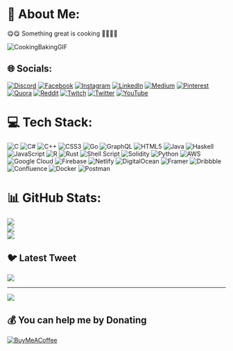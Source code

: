 # 💫 About Me:
😋😋  Something great is cooking 👨‍🍳👨‍🍳

![CookingBakingGIF](https://github.com/Manvendra2000/Manvendra2000/assets/53358773/7f24795f-836d-4601-82cf-e94d7aa8d1c7)



## 🌐 Socials:
[![Discord](https://img.shields.io/badge/Discord-%237289DA.svg?logo=discord&logoColor=white)](https://discord.gg/KillMonger#9003) [![Facebook](https://img.shields.io/badge/Facebook-%231877F2.svg?logo=Facebook&logoColor=white)](https://facebook.com/nastymann) [![Instagram](https://img.shields.io/badge/Instagram-%23E4405F.svg?logo=Instagram&logoColor=white)](https://instagram.com/_manvendrasingh.rajawxt) [![LinkedIn](https://img.shields.io/badge/LinkedIn-%230077B5.svg?logo=linkedin&logoColor=white)](https://linkedin.com/in/manvendrar) [![Medium](https://img.shields.io/badge/Medium-12100E?logo=medium&logoColor=white)](https://medium.com/@mzealpro) [![Pinterest](https://img.shields.io/badge/Pinterest-%23E60023.svg?logo=Pinterest&logoColor=white)](https://pinterest.com/mzealpro) [![Quora](https://img.shields.io/badge/Quora-%23B92B27.svg?logo=Quora&logoColor=white)](https://quora.com/profile/manvendra-singh-rajawat-4) [![Reddit](https://img.shields.io/badge/Reddit-%23FF4500.svg?logo=Reddit&logoColor=white)](https://reddit.com/user/Manvendra2000) [![Twitch](https://img.shields.io/badge/Twitch-%239146FF.svg?logo=Twitch&logoColor=white)](https://twitch.tv/mavericks2000) [![Twitter](https://img.shields.io/badge/Twitter-%231DA1F2.svg?logo=Twitter&logoColor=white)](https://twitter.com/manvenra633513590) [![YouTube](https://img.shields.io/badge/YouTube-%23FF0000.svg?logo=YouTube&logoColor=white)](https://youtube.com/@mavendra7838) 

# 💻 Tech Stack:
![C](https://img.shields.io/badge/c-%2300599C.svg?style=for-the-badge&logo=c&logoColor=white) ![C#](https://img.shields.io/badge/c%23-%23239120.svg?style=for-the-badge&logo=c-sharp&logoColor=white) ![C++](https://img.shields.io/badge/c++-%2300599C.svg?style=for-the-badge&logo=c%2B%2B&logoColor=white) ![CSS3](https://img.shields.io/badge/css3-%231572B6.svg?style=for-the-badge&logo=css3&logoColor=white) ![Go](https://img.shields.io/badge/go-%2300ADD8.svg?style=for-the-badge&logo=go&logoColor=white) ![GraphQL](https://img.shields.io/badge/-GraphQL-E10098?style=for-the-badge&logo=graphql&logoColor=white) ![HTML5](https://img.shields.io/badge/html5-%23E34F26.svg?style=for-the-badge&logo=html5&logoColor=white) ![Java](https://img.shields.io/badge/java-%23ED8B00.svg?style=for-the-badge&logo=java&logoColor=white) ![Haskell](https://img.shields.io/badge/Haskell-5e5086?style=for-the-badge&logo=haskell&logoColor=white) ![JavaScript](https://img.shields.io/badge/javascript-%23323330.svg?style=for-the-badge&logo=javascript&logoColor=%23F7DF1E) ![R](https://img.shields.io/badge/r-%23276DC3.svg?style=for-the-badge&logo=r&logoColor=white) ![Rust](https://img.shields.io/badge/rust-%23000000.svg?style=for-the-badge&logo=rust&logoColor=white) ![Shell Script](https://img.shields.io/badge/shell_script-%23121011.svg?style=for-the-badge&logo=gnu-bash&logoColor=white) ![Solidity](https://img.shields.io/badge/Solidity-%23363636.svg?style=for-the-badge&logo=solidity&logoColor=white) ![Python](https://img.shields.io/badge/python-3670A0?style=for-the-badge&logo=python&logoColor=ffdd54) ![AWS](https://img.shields.io/badge/AWS-%23FF9900.svg?style=for-the-badge&logo=amazon-aws&logoColor=white) ![Google Cloud](https://img.shields.io/badge/Google%20Cloud-%234285F4.svg?style=for-the-badge&logo=google-cloud&logoColor=white) ![Firebase](https://img.shields.io/badge/firebase-%23039BE5.svg?style=for-the-badge&logo=firebase) ![Netlify](https://img.shields.io/badge/netlify-%23000000.svg?style=for-the-badge&logo=netlify&logoColor=#00C7B7) ![DigitalOcean](https://img.shields.io/badge/DigitalOcean-%230167ff.svg?style=for-the-badge&logo=digitalOcean&logoColor=white) ![Framer](https://img.shields.io/badge/Framer-black?style=for-the-badge&logo=framer&logoColor=blue) ![Dribbble](https://img.shields.io/badge/Dribbble-EA4C89?style=for-the-badge&logo=dribbble&logoColor=white) ![Confluence](https://img.shields.io/badge/confluence-%23172BF4.svg?style=for-the-badge&logo=confluence&logoColor=white) ![Docker](https://img.shields.io/badge/docker-%230db7ed.svg?style=for-the-badge&logo=docker&logoColor=white) ![Postman](https://img.shields.io/badge/Postman-FF6C37?style=for-the-badge&logo=postman&logoColor=white)
# 📊 GitHub Stats:
![](https://github-readme-stats.vercel.app/api?username=Manvendra2000&theme=dark&hide_border=false&include_all_commits=false&count_private=false)<br/>
![](https://github-readme-streak-stats.herokuapp.com/?user=Manvendra2000&theme=dark&hide_border=false)<br/>
![](https://github-readme-stats.vercel.app/api/top-langs/?username=Manvendra2000&theme=dark&hide_border=false&include_all_commits=false&count_private=false&layout=compact)

## 🐦 Latest Tweet
[![](https://gtce.itsvg.in/api?username=Manvend63513590)](https://github.com/VishwaGauravIn/github-twitter-card-embed)

---
[![](https://visitcount.itsvg.in/api?id=Manvendra2000&icon=0&color=0)](https://visitcount.itsvg.in)

  ## 💰 You can help me by Donating
  [![BuyMeACoffee](https://img.shields.io/badge/Buy%20Me%20a%20Coffee-ffdd00?style=for-the-badge&logo=buy-me-a-coffee&logoColor=black)](https://buymeacoffee.com/maanvendra) 

  
<!-- Proudly created with GPRM ( https://gprm.itsvg.in ) -->
